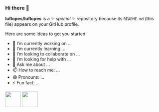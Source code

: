 ### Hi there 👋


**luflopes/luflopes** is a ✨ _special_ ✨ repository because its `README.md` (this file) appears on your GitHub profile.

Here are some ideas to get you started:

- 🔭 I’m currently working on ...
- 🌱 I’m currently learning ...
- 👯 I’m looking to collaborate on ...
- 🤔 I’m looking for help with ...
- 💬 Ask me about ...
- 📫 How to reach me: ...
- 😄 Pronouns: ...
- ⚡ Fun fact: ...



<img src="https://cdn.jsdelivr.net/gh/devicons/devicon/icons/python/python-original.svg" width=50px> 
<img src="https://cdn.jsdelivr.net/gh/devicons/devicon/icons/rstudio/rstudio-original.svg" width=50px>
